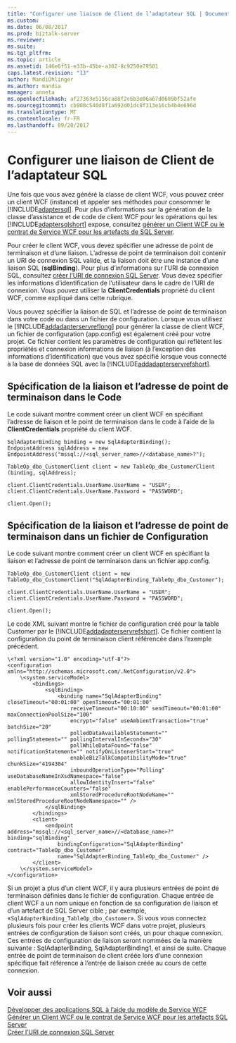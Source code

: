 ```yaml
---
title: "Configurer une liaison de Client de l’adaptateur SQL | Documents Microsoft"
ms.custom: 
ms.date: 06/08/2017
ms.prod: biztalk-server
ms.reviewer: 
ms.suite: 
ms.tgt_pltfrm: 
ms.topic: article
ms.assetid: 146e6f51-e33b-45be-a302-8c9250e79501
caps.latest.revision: "13"
author: MandiOhlinger
ms.author: mandia
manager: anneta
ms.openlocfilehash: af27363e5156ca88f2c6b3e06a67d0609bf52afe
ms.sourcegitcommit: cb908c540d8f1a692d01dc8f313e16cb4b4e696d
ms.translationtype: MT
ms.contentlocale: fr-FR
ms.lasthandoff: 09/20/2017
---
```

# <a name="configure-a-client-binding-for-the-sql-adapter"></a>Configurer une liaison de Client de l’adaptateur SQL
Une fois que vous avez généré la classe de client WCF, vous pouvez créer un client WCF (instance) et appeler ses méthodes pour consommer le [!INCLUDE[adaptersql](../../includes/adaptersql-md.md)]. Pour plus d’informations sur la génération de la classe d’assistance et de code de client WCF pour les opérations qui les [!INCLUDE[adaptersqlshort](../../includes/adaptersqlshort-md.md)] expose, consultez [générer un Client WCF ou le contrat de Service WCF pour les artefacts de SQL Server](../../adapters-and-accelerators/adapter-sql/generate-a-wcf-client-or-wcf-service-contract-for-sql-server-artifacts.md).  
  
 Pour créer le client WCF, vous devez spécifier une adresse de point de terminaison et d’une liaison. L’adresse de point de terminaison doit contenir un URI de connexion SQL valide, et la liaison doit être une instance d’une liaison SQL (**sqlBinding**). Pour plus d’informations sur l’URI de connexion SQL, consultez [créer l’URI de connexion SQL Server](../../adapters-and-accelerators/adapter-sql/create-the-sql-server-connection-uri.md). Vous devez spécifier les informations d’identification de l’utilisateur dans le cadre de l’URI de connexion. Vous pouvez utiliser la **ClientCredentials** propriété du client WCF, comme expliqué dans cette rubrique.  
  
 Vous pouvez spécifier la liaison de SQL et l’adresse de point de terminaison dans votre code ou dans un fichier de configuration. Lorsque vous utilisez le [!INCLUDE[addadapterservreflong](../../includes/addadapterservreflong-md.md)] pour générer la classe de client WCF, un fichier de configuration (app.config) est également créé pour votre projet. Ce fichier contient les paramètres de configuration qui reflètent les propriétés et connexion informations de liaison (à l’exception des informations d’identification) que vous avez spécifié lorsque vous connecté à la base de données SQL avec la [!INCLUDE[addadapterservrefshort](../../includes/addadapterservrefshort-md.md)].  
  
## <a name="specifying-the-binding-and-endpoint-address-in-code"></a>Spécification de la liaison et l’adresse de point de terminaison dans le Code  
 Le code suivant montre comment créer un client WCF en spécifiant l’adresse de liaison et le point de terminaison dans le code à l’aide de la **ClientCredentials** propriété du client WCF.  
  
```  
SqlAdapterBinding binding = new SqlAdapterBinding();  
EndpointAddress sqlAddress = new EndpointAddress("mssql://<sql_server_name>//<database_name>?");  
  
TableOp_dbo_CustomerClient client = new TableOp_dbo_CustomerClient (binding, sqlAddress);  
  
client.ClientCredentials.UserName.UserName = "USER";  
client.ClientCredentials.UserName.Password = "PASSWORD";  
  
client.Open();  
```  
  
## <a name="specifying-the-binding-and-endpoint-address-in-a-configuration-file"></a>Spécification de la liaison et l’adresse de point de terminaison dans un fichier de Configuration  
 Le code suivant montre comment créer un client WCF en spécifiant la liaison et l’adresse de point de terminaison dans un fichier app.config.  
  
```  
TableOp_dbo_CustomerClient client = new TableOp_dbo_CustomerClient("SqlAdapterBinding_TableOp_dbo_Customer");  
  
client.ClientCredentials.UserName.UserName = "USER";  
client.ClientCredentials.UserName.Password = "PASSWORD";  
  
client.Open();  
```  
  
 Le code XML suivant montre le fichier de configuration créé pour la table Customer par le [!INCLUDE[addadapterservrefshort](../../includes/addadapterservrefshort-md.md)]. Ce fichier contient la configuration du point de terminaison client référencée dans l’exemple précédent.  
  
```  
\<?xml version="1.0" encoding="utf-8"?>  
<configuration xmlns="http://schemas.microsoft.com/.NetConfiguration/v2.0">  
    \<system.serviceModel>  
        <bindings>  
            <sqlBinding>  
                <binding name="SqlAdapterBinding" closeTimeout="00:01:00" openTimeout="00:01:00"  
                    receiveTimeout="00:10:00" sendTimeout="00:01:00" maxConnectionPoolSize="100"  
                    encrypt="false" useAmbientTransaction="true" batchSize="20"  
                    polledDataAvailableStatement="" pollingStatement="" pollingIntervalInSeconds="30"  
                    pollWhileDataFound="false" notificationStatement="" notifyOnListenerStart="true"  
                    enableBizTalkCompatibilityMode="true" chunkSize="4194304"  
                    inboundOperationType="Polling" useDatabaseNameInXsdNamespace="false"  
                    allowIdentityInsert="false" enablePerformanceCounters="false"  
                    xmlStoredProcedureRootNodeName="" xmlStoredProcedureRootNodeNamespace="" />  
            </sqlBinding>  
        </bindings>  
        <client>  
            <endpoint address="mssql://<sql_server_name>//<database_name>?" binding="sqlBinding"  
                bindingConfiguration="SqlAdapterBinding" contract="TableOp_dbo_Customer"  
                name="SqlAdapterBinding_TableOp_dbo_Customer" />  
        </client>  
    \</system.serviceModel>  
</configuration>  
```  
  
 Si un projet a plus d’un client WCF, il y aura plusieurs entrées de point de terminaison définies dans le fichier de configuration. Chaque entrée de client WCF a un nom unique en fonction de sa configuration de liaison et d’un artefact de SQL Server cible ; par exemple, «`SqlAdapterBinding_TableOp_dbo_Customer`». Si vous vous connectez plusieurs fois pour créer les clients WCF dans votre projet, plusieurs entrées de configuration de liaison sont créés, un pour chaque connexion. Ces entrées de configuration de liaison seront nommées de la manière suivante : SqlAdapterBinding, SqlAdapterBinding1, et ainsi de suite. Chaque entrée de point de terminaison de client créée lors d’une connexion spécifique fait référence à l’entrée de liaison créée au cours de cette connexion.  
  
## <a name="see-also"></a>Voir aussi  
[Développer des applications SQL à l’aide du modèle de Service WCF](../../adapters-and-accelerators/adapter-sql/develop-sql-applications-using-the-wcf-service-model.md)   
 [Générer un Client WCF ou le contrat de Service WCF pour les artefacts SQL Server](../../adapters-and-accelerators/adapter-sql/generate-a-wcf-client-or-wcf-service-contract-for-sql-server-artifacts.md)   
[Créer l’URI de connexion SQL Server](../../adapters-and-accelerators/adapter-sql/create-the-sql-server-connection-uri.md)